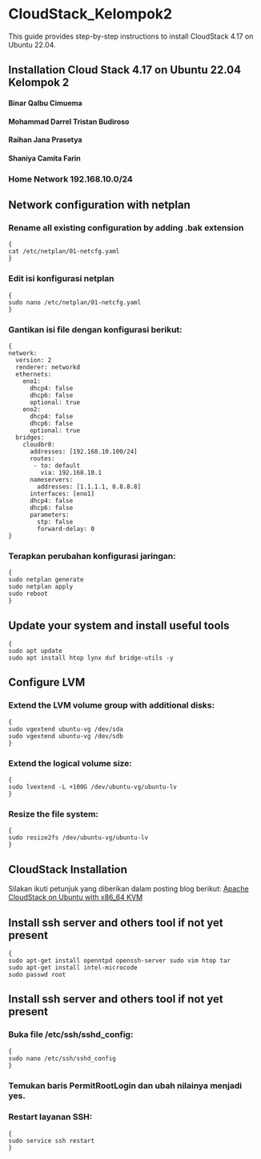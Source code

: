 # CloudStack_Kelompok2
This guide provides step-by-step instructions to install CloudStack 4.17 on Ubuntu 22.04.

## Installation Cloud Stack 4.17 on Ubuntu 22.04 Kelompok 2
#### Binar Qalbu Cimuema
#### Mohammad Darrel Tristan Budiroso
#### Raihan Jana Prasetya
#### Shaniya Camita Farin
### Home Network 192.168.10.0/24

## Network configuration with netplan
### Rename all existing configuration by adding .bak extension
```
{
cat /etc/netplan/01-netcfg.yaml
}
```
### Edit isi konfigurasi netplan
```
{
sudo nano /etc/netplan/01-netcfg.yaml
}
```
### Gantikan isi file dengan konfigurasi berikut:
```
{
network:
  version: 2
  renderer: networkd
  ethernets:
    eno1:
      dhcp4: false
      dhcp6: false
      optional: true
    eno2:
      dhcp4: false
      dhcp6: false
      optional: true
  bridges:
    cloudbr0:
      addresses: [192.168.10.100/24]
      routes:
       - to: default
         via: 192.168.10.1
      nameservers:
        addresses: [1.1.1.1, 8.8.8.8]
      interfaces: [eno1]
      dhcp4: false
      dhcp6: false
      parameters:
        stp: false
        forward-delay: 0
}
```
### Terapkan perubahan konfigurasi jaringan:
```
{
sudo netplan generate
sudo netplan apply
sudo reboot
}
```
## Update your system and install useful tools
```
{
sudo apt update
sudo apt install htop lynx duf bridge-utils -y
```
## Configure LVM
### Extend the LVM volume group with additional disks:
```
{
sudo vgextend ubuntu-vg /dev/sda
sudo vgextend ubuntu-vg /dev/sdb
}
```
### Extend the logical volume size:
```
{
sudo lvextend -L +100G /dev/ubuntu-vg/ubuntu-lv
}
```
### Resize the file system:
```
{
sudo resize2fs /dev/ubuntu-vg/ubuntu-lv
}
```
## CloudStack Installation
Silakan ikuti petunjuk yang diberikan dalam posting blog berikut:
[Apache CloudStack on Ubuntu with x86_64 KVM](https://rohityadav.cloud/blog/cloudstack-kvm/)
## Install ssh server and others tool if not yet present
```
{
sudo apt-get install openntpd openssh-server sudo vim htop tar
sudo apt-get install intel-microcode
sudo passwd root
```
## Install ssh server and others tool if not yet present
### Buka file /etc/ssh/sshd_config:
```
{
sudo nano /etc/ssh/sshd_config
}
```
### Temukan baris PermitRootLogin dan ubah nilainya menjadi yes.
### Restart layanan SSH:
```
{
sudo service ssh restart
}
```
